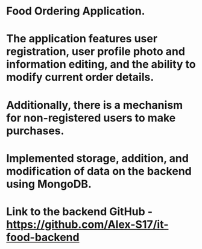 # Food Ordering Application.

# The application features user registration, user profile photo and information editing, and the ability to modify current order details.

# Additionally, there is a mechanism for non-registered users to make purchases.

# Implemented storage, addition, and modification of data on the backend using MongoDB.

# Link to the backend GitHub -https://github.com/Alex-S17/it-food-backend
